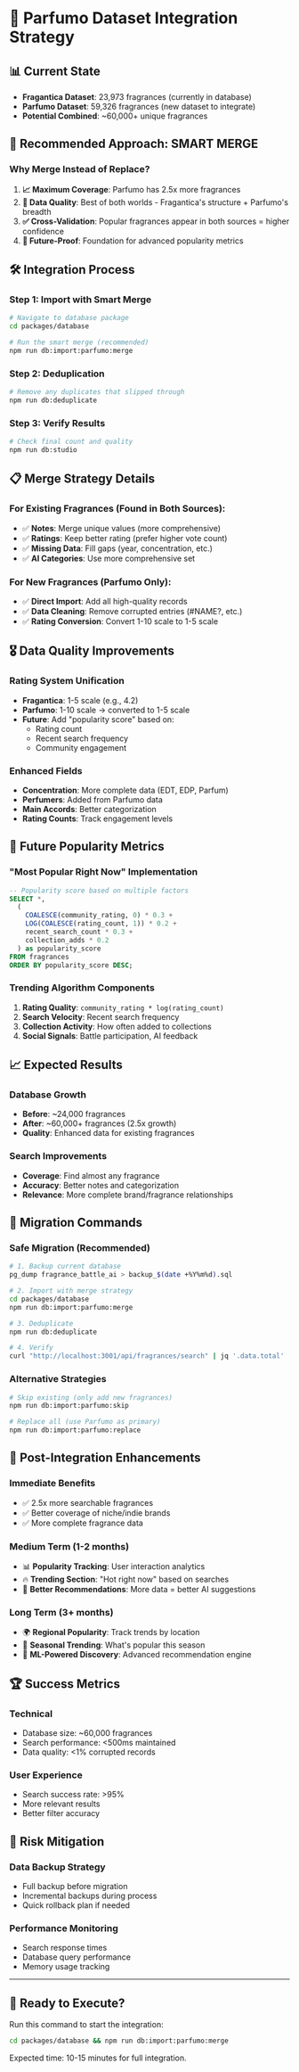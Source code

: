 # 🚀 **Parfumo Dataset Integration Strategy**

## 📊 **Current State**
- **Fragantica Dataset**: 23,973 fragrances (currently in database)
- **Parfumo Dataset**: 59,326 fragrances (new dataset to integrate)
- **Potential Combined**: ~60,000+ unique fragrances

## 🎯 **Recommended Approach: SMART MERGE**

### **Why Merge Instead of Replace?**

1. **📈 Maximum Coverage**: Parfumo has 2.5x more fragrances
2. **🔄 Data Quality**: Best of both worlds - Fragantica's structure + Parfumo's breadth
3. **✅ Cross-Validation**: Popular fragrances appear in both sources = higher confidence
4. **🚀 Future-Proof**: Foundation for advanced popularity metrics

## 🛠️ **Integration Process**

### **Step 1: Import with Smart Merge**
```bash
# Navigate to database package
cd packages/database

# Run the smart merge (recommended)
npm run db:import:parfumo:merge
```

### **Step 2: Deduplication**
```bash
# Remove any duplicates that slipped through
npm run db:deduplicate
```

### **Step 3: Verify Results**
```bash
# Check final count and quality
npm run db:studio
```

## 📋 **Merge Strategy Details**

### **For Existing Fragrances (Found in Both Sources):**
- ✅ **Notes**: Merge unique values (more comprehensive)
- ✅ **Ratings**: Keep better rating (prefer higher vote count)
- ✅ **Missing Data**: Fill gaps (year, concentration, etc.)
- ✅ **AI Categories**: Use more comprehensive set

### **For New Fragrances (Parfumo Only):**
- ✅ **Direct Import**: Add all high-quality records
- ✅ **Data Cleaning**: Remove corrupted entries (#NAME?, etc.)
- ✅ **Rating Conversion**: Convert 1-10 scale to 1-5 scale

## 🎖️ **Data Quality Improvements**

### **Rating System Unification**
- **Fragantica**: 1-5 scale (e.g., 4.2)
- **Parfumo**: 1-10 scale → converted to 1-5 scale
- **Future**: Add "popularity score" based on:
  - Rating count
  - Recent search frequency
  - Community engagement

### **Enhanced Fields**
- **Concentration**: More complete data (EDT, EDP, Parfum)
- **Perfumers**: Added from Parfumo data
- **Main Accords**: Better categorization
- **Rating Counts**: Track engagement levels

## 🔮 **Future Popularity Metrics**

### **"Most Popular Right Now" Implementation**
```sql
-- Popularity score based on multiple factors
SELECT *,
  (
    COALESCE(community_rating, 0) * 0.3 +
    LOG(COALESCE(rating_count, 1)) * 0.2 +
    recent_search_count * 0.3 +
    collection_adds * 0.2
  ) as popularity_score
FROM fragrances
ORDER BY popularity_score DESC;
```

### **Trending Algorithm Components**
1. **Rating Quality**: `community_rating * log(rating_count)`
2. **Search Velocity**: Recent search frequency
3. **Collection Activity**: How often added to collections
4. **Social Signals**: Battle participation, AI feedback

## 📈 **Expected Results**

### **Database Growth**
- **Before**: ~24,000 fragrances
- **After**: ~60,000+ fragrances (2.5x growth)
- **Quality**: Enhanced data for existing fragrances

### **Search Improvements**
- **Coverage**: Find almost any fragrance
- **Accuracy**: Better notes and categorization
- **Relevance**: More complete brand/fragrance relationships

## 🚨 **Migration Commands**

### **Safe Migration (Recommended)**
```bash
# 1. Backup current database
pg_dump fragrance_battle_ai > backup_$(date +%Y%m%d).sql

# 2. Import with merge strategy
cd packages/database
npm run db:import:parfumo:merge

# 3. Deduplicate
npm run db:deduplicate

# 4. Verify
curl "http://localhost:3001/api/fragrances/search" | jq '.data.total'
```

### **Alternative Strategies**
```bash
# Skip existing (only add new fragrances)
npm run db:import:parfumo:skip

# Replace all (use Parfumo as primary)
npm run db:import:parfumo:replace
```

## 🎯 **Post-Integration Enhancements**

### **Immediate Benefits**
- ✅ 2.5x more searchable fragrances
- ✅ Better coverage of niche/indie brands
- ✅ More complete fragrance data

### **Medium Term (1-2 months)**
- 📊 **Popularity Tracking**: User interaction analytics
- 🔥 **Trending Section**: "Hot right now" based on searches
- 🎯 **Better Recommendations**: More data = better AI suggestions

### **Long Term (3+ months)**
- 🌍 **Regional Popularity**: Track trends by location
- 📅 **Seasonal Trending**: What's popular this season
- 🤖 **ML-Powered Discovery**: Advanced recommendation engine

## 🏆 **Success Metrics**

### **Technical**
- Database size: ~60,000 fragrances
- Search performance: <500ms maintained
- Data quality: <1% corrupted records

### **User Experience**
- Search success rate: >95%
- More relevant results
- Better filter accuracy

## 🚧 **Risk Mitigation**

### **Data Backup Strategy**
- Full backup before migration
- Incremental backups during process
- Quick rollback plan if needed

### **Performance Monitoring**
- Search response times
- Database query performance
- Memory usage tracking

---

## 🚀 **Ready to Execute?**

Run this command to start the integration:

```bash
cd packages/database && npm run db:import:parfumo:merge
```

Expected time: 10-15 minutes for full integration.
